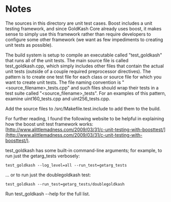# Notes
The sources in this directory are unit test cases.  Boost includes a
unit testing framework, and since GoldKash Core already uses boost, it makes
sense to simply use this framework rather than require developers to
configure some other framework (we want as few impediments to creating
unit tests as possible).

The build system is setup to compile an executable called "test_goldkash"
that runs all of the unit tests.  The main source file is called
test_goldkash.cpp, which simply includes other files that contain the
actual unit tests (outside of a couple required preprocessor
directives).  The pattern is to create one test file for each class or
source file for which you want to create unit tests.  The file naming
convention is "<source_filename>_tests.cpp" and such files should wrap
their tests in a test suite called "<source_filename>_tests".  For an
examples of this pattern, examine uint160_tests.cpp and
uint256_tests.cpp.

Add the source files to /src/Makefile.test.include to add them to the build.

For further reading, I found the following website to be helpful in
explaining how the boost unit test framework works:
[http://www.alittlemadness.com/2009/03/31/c-unit-testing-with-boosttest/](http://www.alittlemadness.com/2009/03/31/c-unit-testing-with-boosttest/).

test_goldkash has some built-in command-line arguments; for
example, to run just the getarg_tests verbosely:

    test_goldkash --log_level=all --run_test=getarg_tests

... or to run just the doublegoldkash test:

    test_goldkash --run_test=getarg_tests/doublegoldkash

Run  test_goldkash --help   for the full list.

